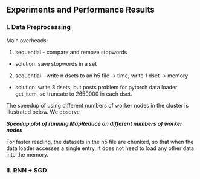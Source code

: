 ## Experiments and Performance Results

### I. Data Preprocessing

Main overheads: 
1. sequential - compare and remove stopwords
 - solution: save stopwords in a set
2. sequential - write n dsets to an h5 file -> time; write 1 dset -> memory
  - solution: write 8 dsets, but posts problem for pytorch data loader get_item, so truncate to 2650000 in each dset.

The speedup of using different numbers of worker nodes in the cluster is illustrated below. We observe

***Speedup plot of running MapReduce on different numbers of worker nodes***



For faster reading, the datasets in the h5 file are chunked, so that when the data loader accesses a single entry, it does not need to load any other data into the memory.

### II. RNN + SGD